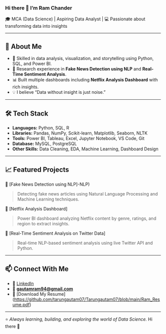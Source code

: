 ### Hi there 👋 I’m Ram Chander

🎓 MCA (Data Science) | Aspiring Data Analyst | 💻 Passionate about transforming data into insights  

---

## 🌟 About Me  
- 🎯 Skilled in data analysis, visualization, and storytelling using Python, SQL, and Power BI.  
- 🧠 Research experience in **Fake News Detection using NLP** and **Real-Time Sentiment Analysis**.  
- 📊 Built multiple dashboards including **Netflix Analysis Dashboard** with rich insights.  
- 💡 I believe “Data without insight is just noise.”  

---

## 🛠️ Tech Stack  
- **Languages:** Python, SQL, R  
- **Libraries:** Pandas, NumPy, Scikit-learn, Matplotlib, Seaborn, NLTK  
- **Tools:** Power BI, Tableau, Excel, Jupyter Notebook, VS Code, Git  
- **Database:** MySQL, PostgreSQL  
- **Other Skills:** Data Cleaning, EDA, Machine Learning, Dashboard Design  

---

## 📈 Featured Projects  

🔹 [Fake News Detection using NLP]-NLP)  
> Detecting fake news articles using Natural Language Processing and Machine Learning techniques.  

🔹 [Netflix Analysis Dashboard]
> Power BI dashboard analyzing Netflix content by genre, ratings, and region to extract insights.  

🔹 [Real-Time Sentiment Analysis on Twitter Data] 
> Real-time NLP-based sentiment analysis using live Twitter API and Python.  

---

## 📫 Connect With Me  
- 🔗 [LinkedIn](https://www.linkedin.com/in/ram-c-b17067193?trk=contact-info)  
- 📧 **gautamram94@gmail.com**  
- 📄 [Download My Resume]
(https://github.com/tarungautam07/Tarungautam07/blob/main/Ram_Resume.pdf)

---

⭐ *Always learning, building, and exploring the world of Data Science.* Hi there 👋

<!--
**tarungautam07/Tarungautam07** is a ✨ _special_ ✨ repository because its `README.md` (this file) appears on your GitHub profile.

Here are some ideas to get you started:

- 🔭 I’m currently working on ...
- 🌱 I’m currently learning ...
- 👯 I’m looking to collaborate on ...
- 🤔 I’m looking for help with ...
- 💬 Ask me about ...
- 📫 How to reach me: ...
- 😄 Pronouns: ...
- ⚡ Fun fact: ...
-->

